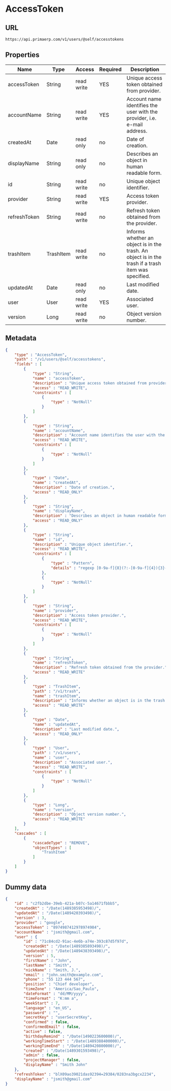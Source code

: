 AccessToken
==

## URL

	https://api.primaerp.com/v1/users/@self/accesstokens

## Properties

| Name         | Type      | Access     | Required | Description                                                                                         |
|--------------|-----------|------------|----------|-----------------------------------------------------------------------------------------------------|
| accessToken  | String    | read write | YES      | Unique access token obtained from provider.                                                         |
| accountName  | String    | read write | YES      | Account name identifies the user with the provider, i.e. e-mail address.                            |
| createdAt    | Date      | read only  | no       | Date of creation.                                                                                   |
| displayName  | String    | read only  | no       | Describes an object in human readable form.                                                         |
| id           | String    | read write | no       | Unique object identifier.                                                                           |
| provider     | String    | read write | YES      | Access token provider.                                                                              |
| refreshToken | String    | read write | no       | Refresh token obtained from the provider.                                                           |
| trashItem    | TrashItem | read write | no       | Informs whether an object is in the trash. An object is in the trash if a trash item was specified. |
| updatedAt    | Date      | read only  | no       | Last modified date.                                                                                 |
| user         | User      | read write | YES      | Associated user.                                                                                    |
| version      | Long      | read write | no       | Object version number.                                                                              |

## Metadata

```JSON
{
	"type" : "AccessToken",
	"path" : "/v1/users/@self/accesstokens",
	"fields" : [
		{
			"type" : "String",
			"name" : "accessToken",
			"description" : "Unique access token obtained from provider.",
			"access" : "READ_WRITE",
			"constraints" : [
				{
					"type" : "NotNull"
				}
			]
		},
		{
			"type" : "String",
			"name" : "accountName",
			"description" : "Account name identifies the user with the provider, i.e. e-mail address.",
			"access" : "READ_WRITE",
			"constraints" : [
				{
					"type" : "NotNull"
				}
			]
		},
		{
			"type" : "Date",
			"name" : "createdAt",
			"description" : "Date of creation.",
			"access" : "READ_ONLY"
		},
		{
			"type" : "String",
			"name" : "displayName",
			"description" : "Describes an object in human readable form.",
			"access" : "READ_ONLY"
		},
		{
			"type" : "String",
			"name" : "id",
			"description" : "Unique object identifier.",
			"access" : "READ_WRITE",
			"constraints" : [
				{
					"type" : "Pattern",
					"details" : "regexp [0-9a-f]{8}(?:-[0-9a-f]{4}){3}-[0-9a-f]{12}"
				},
				{
					"type" : "NotNull"
				}
			]
		},
		{
			"type" : "String",
			"name" : "provider",
			"description" : "Access token provider.",
			"access" : "READ_WRITE",
			"constraints" : [
				{
					"type" : "NotNull"
				}
			]
		},
		{
			"type" : "String",
			"name" : "refreshToken",
			"description" : "Refresh token obtained from the provider.",
			"access" : "READ_WRITE"
		},
		{
			"type" : "TrashItem",
			"path" : "/v1/trash",
			"name" : "trashItem",
			"description" : "Informs whether an object is in the trash. An object is in the trash if a trash item was specified.",
			"access" : "READ_WRITE"
		},
		{
			"type" : "Date",
			"name" : "updatedAt",
			"description" : "Last modified date.",
			"access" : "READ_ONLY"
		},
		{
			"type" : "User",
			"path" : "/v1/users",
			"name" : "user",
			"description" : "Associated user.",
			"access" : "READ_WRITE",
			"constraints" : [
				{
					"type" : "NotNull"
				}
			]
		},
		{
			"type" : "Long",
			"name" : "version",
			"description" : "Object version number.",
			"access" : "READ_WRITE"
		}
	],
	"cascades" : [
		{
			"cascadeType" : "REMOVE",
			"objectTypes" : [
				"TrashItem"
			]
		}
	]
}
```

## Dummy data

```JSON
{
	"id" : "c2fb2dbe-39eb-421a-b07c-5a14671fbbb5",
	"createdAt" : "/Date(1489385953498)/",
	"updatedAt" : "/Date(1489420393498)/",
	"version" : 3,
	"provider" : "google",
	"accessToken" : "8974987412978974984",
	"accountName" : "jsmith@gmail.com",
	"user" : {
		"id" : "71c84cd2-91ac-4e6b-a74e-393c87d5f97d",
		"createdAt" : "/Date(1489385893498)/",
		"updatedAt" : "/Date(1489438393498)/",
		"version" : 5,
		"firstName" : "John",
		"lastName" : "Smith",
		"nickName" : "Smith, J.",
		"email" : "john.smith@example.com",
		"phone" : "55 123 444 567",
		"position" : "Chief developer",
		"timeZone" : "America/Sao_Paulo",
		"dateFormat" : "dd/MM/yyyy",
		"timeFormat" : "K:mm a",
		"weekStart" : 7,
		"language" : "en_US",
		"password" : "",
		"secretKey" : "userSecretKey",
		"confirmed" : false,
		"confirmedEmail" : false,
		"active" : false,
		"birthdayRemind" : "/Date(1490223600000)/",
		"workingTimeStart" : "/Date(1489388400000)/",
		"workingTimeEnd" : "/Date(1489420800000)/",
		"created" : "/Date(1489301593498)/",
		"admin" : false,
		"projectManager" : false,
		"displayName" : "Smith John"
	},
	"refreshToken" : "blX09ao39021das92394=29384/0283na3bgcx2234",
	"displayName" : "jsmith@gmail.com"
}
```
